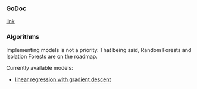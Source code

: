 ### GoDoc

[link](https://pkg.go.dev/github.com/rom1mouret/ml-essentials/v0/algorithms)

### Algorithms

Implementing models is not a priority.
That being said, Random Forests and Isolation Forests are on the roadmap.

Currently available models:

- [linear regression with gradient descent](https://pkg.go.dev/github.com/rom1mouret/ml-essentials/v0/algorithms#LinearRegressor)
